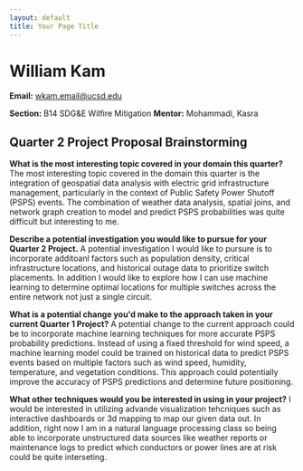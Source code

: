```yaml
---
layout: default
title: Your Page Title
---
```


# William Kam
**Email:** wkam.email@ucsd.edu

**Section:** B14 SDG&E Wilfire Mitigation
**Mentor:** Mohammadi, Kasra

## Quarter 2 Project Proposal Brainstorming

**What is the most interesting topic covered in your domain this quarter?**
The most interesting topic covered in the domain this quarter is the integration of geospatial data analysis with electric grid infrastructure management, particularly in the context of Public Safety Power Shutoff (PSPS) events. The combination of weather data analysis, spatial joins, and network graph creation to model and predict PSPS probabilities was quite difficult but interesting to me.

**Describe a potential investigation you would like to pursue for your Quarter 2 Project.**
A potential investigation I would like to pursure is to incorporate additoanl factors such as population density, critical infrastructure locations, and historical outage data to prioritize switch placements. In addition I would like to explore how I can use machine learning to determine optimal locations for multiple switches across the entire network not just a single circuit.


**What is a potential change you'd make to the approach taken in your current Quarter 1 Project?**
A potential change to the current approach could be to incorporate machine learning techniques for more accurate PSPS probability predictions. Instead of using a fixed threshold for wind speed, a machine learning model could be trained on historical data to predict PSPS events based on multiple factors such as wind speed, humidity, temperature, and vegetation conditions. This approach could potentially improve the accuracy of PSPS predictions and determine future positioning.

**What other techniques would you be interested in using in your project?**
I would be interested in utilizing advande visualization tehcniques such as interactive dashboards or 3d mapping to map our given data out. In addition, right now I am in a natural language processing class so being able to incorporate unstructured data sources like weather reports or maintenance logs to predict which conductors or power lines are at risk could be quite interseting.
